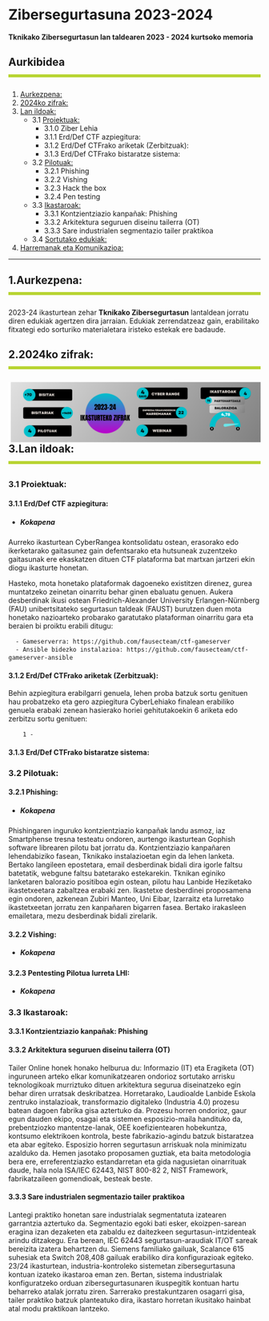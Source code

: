 # Zibersegurtasuna 2023-2024
**Tknikako Zibersegurtasun lan taldearen 2023 - 2024 kurtsoko memoria**

## Aurkibidea<img align="center" src="img/lerroa.png">

1. [Aurkezpena:](#1aurkezpena)
2. [2024ko zifrak:](#22024ko-zifrak)
3. [Lan ildoak:](#3lan-ildoak)
   - 3.1 [Proiektuak:](#31-proiektuak)
      - 3.1.0 Ziber Lehia
      - 3.1.1 Erd/Def CTF azpiegitura:
      - 3.1.2 Erd/Def CTFrako ariketak (Zerbitzuak):
      - 3.1.3 Erd/Def CTFrako bistaratze sistema:
   - 3.2 [Pilotuak:](#32-pilotuak)
      - 3.2.1 Phishing
      - 3.2.2 Vishing
      - 3.2.3 Hack the box
      - 3.2.4 Pen testing 
   - 3.3 [Ikastaroak:](#33-ikastaroak)
      - 3.3.1 Kontzientziazio kanpañak: Phishing
      - 3.3.2 Arkitektura seguruen diseinu tailerra (OT)
      - 3.3.3 Sare industrialen segmentazio tailer praktikoa 
   - 3.4 [Sortutako edukiak:](#34-sortutako-edukiak)
4. [Harremanak eta Komunikazioa:](#4harremanak-eta-komunikazioa)
---------------------------------------------------------------------------------------------------------------------------------------------
## 1.Aurkezpena:<img align="center" src="img/lerroa.png">
2023-24 ikasturtean zehar **Tknikako Zibersegurtasun** lantaldean jorratu diren edukiak agertzen dira jarraian. Edukiak zerrendatzeaz gain, erabilitako fitxategi edo sorturiko materialetara iristeko estekak ere badaude. 



## 2.2024ko zifrak:<img align="center" src="img/lerroa.png">
<img align="left" src="img/ZIFRAK.png">  


## 3.Lan ildoak:<img align="center" src="img/lerroa.png">
### 3.1 Proiektuak:
#### 3.1.1 Erd/Def CTF azpiegitura:
  - ##### Kokapena

Aurreko ikasturtean CyberRangea kontsolidatu ostean, erasorako edo ikerketarako gaitasunez gain defentsarako eta hutsuneak zuzentzeko gaitasunak ere ekaskatzen dituen CTF plataforma bat martxan jartzeri ekin diogu ikasturte honetan.

Hasteko, mota honetako plataformak dagoeneko existitzen direnez, gurea muntatzeko zeinetan oinarritu behar ginen ebaluatu genuen. Aukera desberdinak ikusi ostean Friedrich-Alexander University Erlangen-Nürnberg (FAU) unibertsitateko segurtasun taldeak (FAUST) burutzen duen mota honetako nazioarteko probarako garatutako plataforman oinarritu gara eta beraien bi proiktu erabili ditugu:

      - Gameserverra: https://github.com/fausecteam/ctf-gameserver
      - Ansible bidezko instalazioa: https://github.com/fausecteam/ctf-gameserver-ansible

#### 3.1.2 Erd/Def CTFrako ariketak (Zerbitzuak):

Behin azpiegitura erabilgarri genuela, lehen proba batzuk sortu genituen hau probatzeko eta gero azpiegitura CyberLehiako finalean erabiliko genuela erabaki zenean hasierako horiei gehitutakoekin 6 ariketa edo zerbitzu sortu genituen:

        1 -


#### 3.1.3 Erd/Def CTFrako bistaratze sistema:
### 3.2 Pilotuak:
#### 3.2.1 Phishing:
 - ##### Kokapena

Phishingaren inguruko kontzientziazio kanpañak landu asmoz, iaz Smartphense tresna testeatu ondoren, aurtengo ikasturtean Gophish software librearen pilotu bat jorratu da. Kontzientziazio kanpañaren lehendabiziko fasean, Tknikako instalazioetan egin da lehen lanketa. Bertako langileen epostetara, email desberdinak bidali dira igorle faltsu batetatik, webgune faltsu batetarako estekarekin. Tknikan eginiko lanketaren balorazio positiboa egin ostean, pilotu hau Lanbide Heziketako ikastetxeetara zabaltzea erabaki zen. Ikastetxe desberdinei proposamena egin ondoren, azkenean Zubiri Manteo, Uni Eibar, Izarraitz eta Iurretako ikastetxeetan jorratu zen kanpañaren bigarren fasea. Bertako irakasleen emailetara, mezu desberdinak bidali zirelarik. 

#### 3.2.2 Vishing:
 - ##### Kokapena

#### 3.2.3 Pentesting Pilotua Iurreta LHI:
 - ##### Kokapena

### 3.3 Ikastaroak:
#### 3.3.1 Kontzientziazio kanpañak: Phishing 

#### 3.3.2 Arkitektura seguruen diseinu tailerra (OT)
Tailer Online honek honako helburua du: Informazio (IT) eta Eragiketa (OT) inguruneen arteko elkar komunikatzearen ondorioz sortutako arrisku teknologikoak murriztuko dituen arkitektura segurua diseinatzeko egin behar diren urratsak deskribatzea. Horretarako, Laudioalde Lanbide Eskola zentruko instalazioak, transformazio digitaleko (Industria 4.0) prozesu batean dagoen fabrika gisa aztertuko da. Prozesu horren ondorioz, gaur egun dauden ekipo, osagai eta sistemen esposizio-maila handituko da, prebentziozko mantentze-lanak, OEE koefizientearen hobekuntza, kontsumo elektrikoen kontrola, beste fabrikazio-agindu batzuk bistaratzea eta abar egiteko. Esposizio horren segurtasun arriskuak nola minimizatu azalduko da. Hemen jasotako proposamen guztiak, eta baita metodologia bera ere, erreferentziazko estandarretan eta gida nagusietan oinarrituak daude, hala nola ISA/IEC 62443, NIST 800-82 2, NIST Framework, fabrikatzaileen gomendioak, besteak beste.

#### 3.3.3 Sare industrialen segmentazio tailer praktikoa
Lantegi praktiko honetan sare industrialak segmentatuta izatearen garrantzia aztertuko da. Segmentazio egoki bati esker, ekoizpen-sarean eragina izan dezaketen eta zabaldu ez daitezkeen segurtasun-intzidenteak arindu ditzakegu. Era berean, IEC 62443 segurtasun-araudiak IT/OT sareak bereizita izatera behartzen du. Siemens familiako gailuak, Scalance 615 suhesiak eta Switch 208,408 gailuak erabiliko dira konfigurazioak egiteko. 23/24 ikasturtean, industria-kontroleko sistemetan zibersegurtasuna kontuan izateko ikastaroa eman zen. Bertan, sistema industrialak konfiguratzeko orduan zibersegurtasunaren ikuspegitik kontuan hartu beharreko atalak jorratu ziren. Sarrerako prestakuntzaren osagarri gisa, tailer praktiko batzuk planteatuko dira, ikastaro horretan ikusitako hainbat atal modu praktikoan lantzeko.
